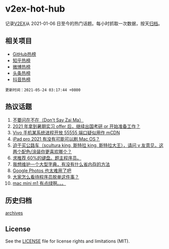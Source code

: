 # v2ex-hot-hub

 记录[V2EX](https://www.v2ex.com/)从 2021-01-06 日至今的热门话题。每小时抓取一次数据，按天[归档](archives)。
 
 ## 相关项目

- [GitHub热榜](https://github.com/lonnyzhang423/github-hot-hub)
- [知乎热榜](https://github.com/lonnyzhang423/zhihu-hot-hub)
- [微博热榜](https://github.com/lonnyzhang423/weibo-hot-hub)
- [头条热榜](https://github.com/lonnyzhang423/toutiao-hot-hub)
- [抖音热榜](https://github.com/lonnyzhang423/douyin-hot-hub)


 `更新时间：2021-05-24 03:17:44 +0800`

## 热议话题

1. [不要问在不在（Don't Say Zai Ma）](https://www.v2ex.com/t/778681)
1. [2021 年拿到暑期实习 offer 后，继续出国考研 or 开始准备工作？](https://www.v2ex.com/t/778644)
1. [Vivo 手机某系统进程开放 55555 端口疑似用作 mCDN](https://www.v2ex.com/t/778678)
1. [iPad pro 2021 有没有可能可以刷 Mac OS？](https://www.v2ex.com/t/778642)
1. [迫于买公路车（scultura king, 斯特拉 king, 斯特拉大王），请问 v 友意见，这两个配色/涂装你更喜欢哪个？](https://www.v2ex.com/t/778633)
1. [求推荐 60%的键盘。题主程序员。](https://www.v2ex.com/t/778654)
1. [我想维护一个大型字典，有没有什么省内存的方法](https://www.v2ex.com/t/778691)
1. [Google Photos 也太难用了吧](https://www.v2ex.com/t/778695)
1. [大家怎么看待程序员脱单这件事？](https://www.v2ex.com/t/778639)
1. [mac mini m1 有点绿啊。。。](https://www.v2ex.com/t/778692)

## 历史归档

[archives](archives)

## License

See the [LICENSE](LICENSE) file for license rights and limitations (MIT).
